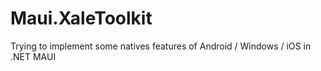 # Maui.XaleToolkit

Trying to implement some natives features of Android / Windows / iOS in .NET MAUI
